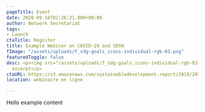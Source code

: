 ```yaml
---
pageTitle: Event
date: 2020-09-16T02:26:21.000+00:00
author: Network Secretariat
tags:
- Launch
ctaTitle: Register
title: Example Webinar on COVID-19 and SDSN
fImage: "/assets/uploads/f_sdg-goals_icons-individual-rgb-03.png"
featuredToggle: false
desc: <p><img src="/assets/uploads/f_sdg-goals_icons-individual-rgb-03.png">Hello
  excerpt</p>
ctaURL: https://s3.amazonaws.com/sustainabledevelopment.report/2019/2019_lac_sdg_index.pdf
location: webinaire en ligne

---
```

Hello example content